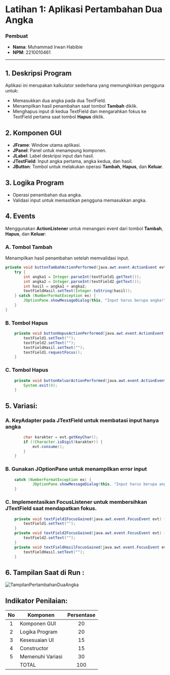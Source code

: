 # Latihan 1: Aplikasi Pertambahan Dua Angka

### Pembuat
- **Nama**: Muhammad Irwan Habibie
- **NPM**: 2210010461

---

## 1. Deskripsi Program
Aplikasi ini merupakan kalkulator sederhana yang memungkinkan pengguna untuk:
- Memasukkan dua angka pada dua TextField.
- Menampilkan hasil penambahan saat tombol **Tambah** diklik.
- Menghapus input di kedua TextField dan mengarahkan fokus ke TextField pertama saat tombol **Hapus** diklik.

## 2. Komponen GUI
- **JFrame**: Window utama aplikasi.
- **JPanel**: Panel untuk menampung komponen.
- **JLabel**: Label deskripsi input dan hasil.
- **JTextField**: Input angka pertama, angka kedua, dan hasil.
- **JButton**: Tombol untuk melakukan operasi **Tambah**, **Hapus**, dan **Keluar**.

## 3. Logika Program
- Operasi penambahan dua angka.
- Validasi input untuk memastikan pengguna memasukkan angka.

## 4. Events
Menggunakan **ActionListener** untuk menangani event dari tombol **Tambah**, **Hapus**, dan **Keluar**:

### A. Tombol Tambah
Menampilkan hasil penambahan setelah memvalidasi input.
```java
private void buttonTambahActionPerformed(java.awt.event.ActionEvent evt) {                                             
    try {
        int angka1 = Integer.parseInt(textField1.getText());
        int angka2 = Integer.parseInt(textField2.getText());
        int hasil = angka1 + angka2;
        textFieldHasil.setText(Integer.toString(hasil));
    } catch (NumberFormatException ex) {
        JOptionPane.showMessageDialog(this, "Input harus berupa angka!", "Error", JOptionPane.ERROR_MESSAGE);
    }
}  
```

### B. Tombol Hapus
```java
    private void buttonHapusActionPerformed(java.awt.event.ActionEvent evt) {                                            
        textField1.setText("");
        textField2.setText("");
        textFieldHasil.setText("");
        textField1.requestFocus();
    }  
```
### C. Tombol Hapus
```java
    private void buttonKeluarActionPerformed(java.awt.event.ActionEvent evt) {                                             
        System.exit(0);
    }                                           
```     
## 5. Variasi:
### A. KeyAdapter pada JTextField untuk membatasi input hanya angka
```java
        char karakter = evt.getKeyChar();
        if (!Character.isDigit(karakter)) {
            evt.consume();
        }
    } 
```
### B. Gunakan JOptionPane untuk menampilkan error input
```java
    catch (NumberFormatException ex) {
            JOptionPane.showMessageDialog(this, "Input harus berupa angka!", "Error", JOptionPane.ERROR_MESSAGE);
    }
```
### C. Implementasikan FocusListener untuk membersihkan JTextField saat mendapatkan fokus.
```java
    private void textField1FocusGained(java.awt.event.FocusEvent evt) {                                       
        textField1.setText("");
    }                                      
    private void textField2FocusGained(java.awt.event.FocusEvent evt) {                                       
        textField2.setText("");
    }                                      
    private void textFieldHasilFocusGained(java.awt.event.FocusEvent evt) {                                           
        textFieldHasil.setText("");
    }                                          
```
## 6. Tampilan Saat di Run :
   
   ![TampilanPertambahanDuaAngka](https://github.com/user-attachments/assets/5afcf256-29df-4259-a5f4-361f582c9b65)

## Indikator Penilaian:

| No  | Komponen         |  Persentase  |
| :-: | --------------   |   :-----:    |
|  1  | Komponen GUI     |    20    |
|  2  | Logika Program   |    20    |
|  3  | Kesesuaian UI    |    15    |
|  4  | Constructor      |    15    |
|  5  | Memenuhi Variasi |    30    |
|     | TOTAL        | 100 |

